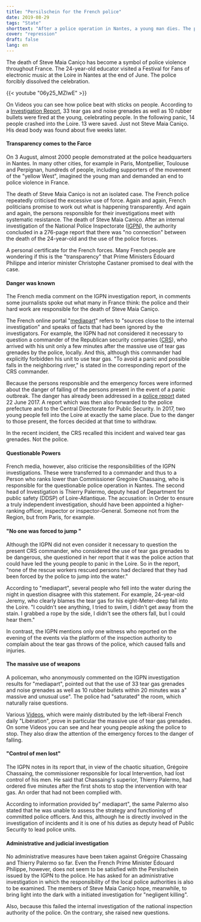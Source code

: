 ```yaml
---
title: "Persilschein for the French police"
date: 2019-08-29
tags: "State"
shorttext: "After a police operation in Nantes, a young man dies. The promised transparent processing is a Farce."
cover: "repression"
draft: false
lang: en
---
```


The death of Steve Maia Caniço has become a symbol of police violence throughout France. The 24-year-old educator visited a Festival for Fans of electronic music at the Loire in Nantes at the end of June. The police forcibly dissolved the celebration.

{{< youtube "06y25_MZIwE" >}}

On Videos you can see how police beat with sticks on people. According to a [Investigation Report](https://www.lepoint.fr/faits-divers/mort-de-steve-a-nantes-ce-que-dit-le-rapport-de-l-igpn-30-07-2019-2327595_2627.php "Mort de Steve à Nantes : ce que dit le rapport de l'IGPN"), 33 tear gas and noise grenades as well as 10 rubber bullets were fired at the young, celebrating people. In the following panic, 14 people crashed into the Loire. 13 were saved. Just not Steve Maia Caniço. His dead body was found about five weeks later.

#### Transparency comes to the Farce

On 3 August, almost 2000 people demonstrated at the police headquarters in Nantes. In many other cities, for example in Paris, Montpellier, Toulouse and Perpignan, hundreds of people, including supporters of the movement of the "yellow West", imagined the young man and demanded an end to police violence in France.

The death of Steve Maia Caniço is not an isolated case. The French police repeatedly criticised the excessive use of force. Again and again, French politicians promise to work out what is happening transparently. And again and again, the persons responsible for their investigations meet with systematic resistance. The death of Steve Maia Caniço. After an internal investigation of the National Police Inspectorate ([IGPN](https://www.interieur.gouv.fr/Publications/Rapports-de-l-IGPN "Rapports de l'IGPN")), the authority concluded in a 276-page report that there was "no connection" between the death of the 24-year-old and the use of the police forces.

A personal certificate for the French forces. Many French people are wondering if this is the "transparency" that Prime Ministers Édouard Philippe and interior minister Christophe Castaner promised to deal with the case.

#### Danger was known

The French media comment on the IGPN investigation report, in comments some journalists spoke out what many in France think: the police and their hard work are responsible for the death of Steve Maia Caniço.

The French online portal "[mediapart](https://www.mediapart.fr/journal/france/010819/nantes-l-igpn-omet-des-elements-charge-pour-la-police?page_article=1 "Nantes: l’IGPN omet des éléments à charge pour la police")" refers to "sources close to the internal investigation" and speaks of facts that had been ignored by the investigators. For example, the IGPN had not considered it necessary to question a commander of the Republican security companies ([CRS](https://en.wikipedia.org/wiki/Compagnies_R%C3%A9publicaines_de_S%C3%A9curit%C3%A9 "Compagnies Républicaines de Sécurité")), who arrived with his unit only a few minutes after the massive use of tear gas grenades by the police, locally. And this, although this commander had explicitly forbidden his unit to use tear gas. "To avoid a panic and possible falls in the neighboring river," is stated in the corresponding report of the CRS commander.

Because the persons responsible and the emergency forces were informed about the danger of falling of the persons present in the event of a panic outbreak. The danger has already been addressed in a [police report](https://www.mediapart.fr/journal/france/300719/nantes-en-2017-un-rapport-de-police-pointait-deja-les-risques-d-une-intervention "Nantes: en 2017, un rapport de police pointait déjà les risques d’une intervention") dated 22 June 2017.  A report which was then also forwarded to the police prefecture and to the Central Directorate for Public Security. In 2017, two young people fell into the Loire at exactly the same place. Due to the danger to those present, the forces decided at that time to withdraw.

In the recent incident, the CRS recalled this incident and waived tear gas grenades. Not the police.

#### Questionable Powers

French media, however, also criticise the responsibilities of the IGPN investigations. These were transferred to a commander and thus to a Person who ranks lower than Commissioner Gregoire Chassaing, who is responsible for the questionable police operation in Nantes. The second head of Investigation is Thierry Palermo, deputy head of Department for public safety (DDSP) of Loire-Atlantique. The accusation: in Order to ensure a truly independent investigation, should have been appointed a higher-ranking officer, inspector or inspector-General. Someone not from the Region, but from Paris, for example.

#### "No one was forced to jump "

Although the IGPN did not even consider it necessary to question the present CRS commander, who considered the use of tear gas grenades to be dangerous, she questioned in her report that it was the police action that could have led the young people to panic in the Loire. So in the report, "none of the rescue workers rescued persons had declared that they had been forced by the police to jump into the water."

According to "mediapart", several people who fell into the water during the night in question disagree with this statement. For example, 24-year-old Jeremy, who clearly blames the tear gas for his eight-Meter-deep fall into the Loire. "I couldn't see anything, I tried to swim, I didn't get away from the stain. I grabbed a rope by the side, I didn't see the others fall, but I could hear them."

In contrast, the IGPN mentions only one witness who reported on the evening of the events via the platform of the inspection authority to complain about the tear gas throws of the police, which caused falls and injuries.

#### The massive use of weapons

A policeman, who anonymously commented on the IGPN investigation results for "mediapart", pointed out that the use of 33 tear gas grenades and noise grenades as well as 10 rubber bullets within 20 minutes was a" massive and unusual use". The police had "saturated" the room, which naturally raise questions.

Various [Videos](https://www.liberation.fr/france/2019/07/13/y-a-la-loire-derriere-de-nouvelles-videos-sur-la-charge-policiere-a-nantes_1739733 "'Y a la Loire derrière!' : de nouvelles vidéos sur la charge policière à Nantes"), which were mainly distributed by the left-liberal French daily "Libération", prove in particular the massive use of tear gas grenades. On some Videos you can see and hear young people asking the police to stop. They also draw the attention of the emergency forces to the danger of falling.

#### "Control of men lost"

The IGPN notes in its report that, in view of the chaotic situation, Grégoire Chassaing, the commissioner responsible for local Intervention, had lost control of his men. He said that Chassaing's superior, Thierry Palermo, had ordered five minutes after the first shots to stop the intervention with tear gas. An order that had not been complied with.

According to information provided by" mediapart", the same Palermo also stated that he was unable to assess the strategy and functioning of committed police officers. And this, although he is directly involved in the investigation of incidents and it is one of his duties as deputy head of Public Security to lead police units.

#### Administrative and judicial investigation

No administrative measures have been taken against Grégoire Chassaing and Thierry Palermo so far. Even the French Prime Minister Édouard Philippe, however, does not seem to be satisfied with the Persilschein issued by the IGPN to the police. He has asked for an administrative investigation in which the responsibility of the local police authorities is also to be examined. The members of Steve Maia Caniço hope, meanwhile, to bring light into the dark with a initiated investigation for "negligent killing".

Also, because this failed the internal investigation of the national inspection authority of the police. On the contrary, she raised new questions.
